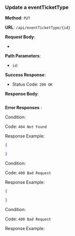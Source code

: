 ### Update a eventTicketType

**Method**: `PUT`

**URL**: `/api/eventTicketType/{id}`

**Request Body**: 

- 

**Path Parameters**:

- `id`: 

**Success Response**:

- Status Code: `200 OK`

**Response Body**:

```json

```

**Error Responses** :

Condition: 

Code: ```404 Not Found``` 

Response Example:

```json
{

}
```

Condition:  

Code: ```400 Bad Request```

Response Example:

```json
{

}
```

Condition: 

Code: ```400 Bad Request```

Response Example:

```json

```
